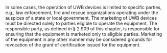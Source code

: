In some cases, the operation of UWB devices is limited to specific parties, e.g., law enforcement, fire and rescue organizations operating under the auspices of a state or local government. The marketing of UWB devices must be directed solely to parties eligible to operate the equipment. The responsible party, as defined in § 2.909 of this chapter, is responsible for ensuring that the equipment is marketed only to eligible parties. Marketing of the equipment in any other manner may be considered grounds for revocation of the grant of certification issued for the equipment.

